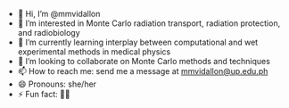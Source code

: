 - 👋 Hi, I’m @mmvidallon
- 👀 I’m interested in Monte Carlo radiation transport, radiation protection, and radiobiology
- 🌱 I’m currently learning interplay between computational and wet experimental methods in medical physics
- 💞️ I’m looking to collaborate on Monte Carlo methods and techniques
- 📫 How to reach me: send me a message at mmvidallon@up.edu.ph
- 😄 Pronouns: she/her
- ⚡ Fun fact: 🐶🦋

<!---
mmvidallon/mmvidallon is a ✨ special ✨ repository because its `README.md` (this file) appears on your GitHub profile.
You can click the Preview link to take a look at your changes.
--->
